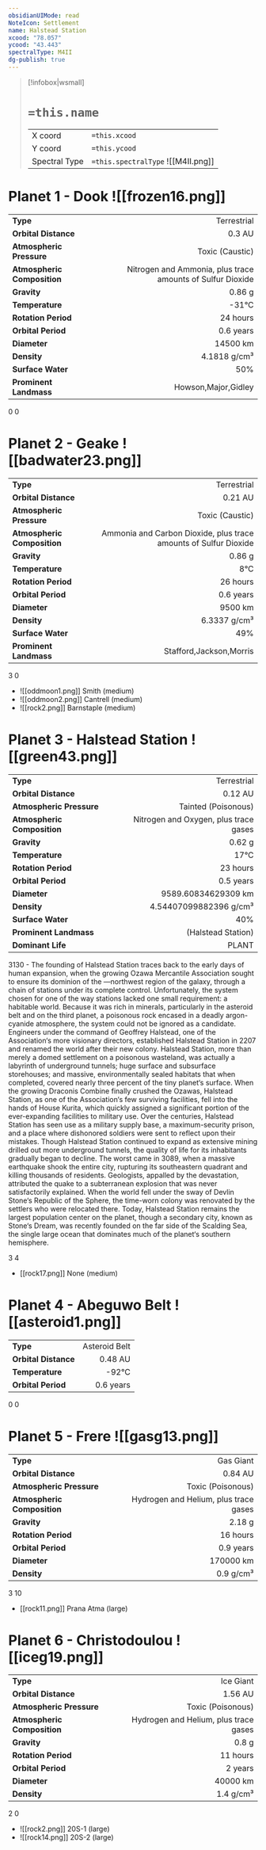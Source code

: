```yaml
---
obsidianUIMode: read
NoteIcon: Settlement
name: Halstead Station
xcood: "78.057"
ycood: "43.443"
spectralType: M4II
dg-publish: true
---
```

> [!infobox|wsmall]
> # `=this.name`
> | | |
> | - | - |
> | X coord | `=this.xcood` |
> | Y coord| `=this.ycood` |
> | Spectral Type | `=this.spectralType` ![[M4II.png]] |

# Planet 1 - Dook ![[frozen16.png]]
|                             |                           |
| --------------------------- | -------------------------:|
| **Type**                    |             Terrestrial |
| **Orbital Distance**        |   0.3 AU |
| **Atmospheric Pressure**    |       Toxic (Caustic) |
| **Atmospheric Composition** |      Nitrogen and Ammonia, plus trace amounts of Sulfur Dioxide |
| **Gravity**                 |        0.86 g |
| **Temperature**             |    -31°C |
| **Rotation Period**         |  24 hours |
| **Orbital Period** | 0.6 years |
| **Diameter**                |      14500 km | 
| **Density**                 |    4.1818 g/cm³ |
| **Surface Water**           |           50% | 
| **Prominent Landmass**      |         Howson,Major,Gidley | 



0
0



# Planet 2 - Geake ![[badwater23.png]]
|                             |                           |
| --------------------------- | -------------------------:|
| **Type**                    |             Terrestrial |
| **Orbital Distance**        |   0.21 AU |
| **Atmospheric Pressure**    |       Toxic (Caustic) |
| **Atmospheric Composition** |      Ammonia and Carbon Dioxide, plus trace amounts of Sulfur Dioxide |
| **Gravity**                 |        0.86 g |
| **Temperature**             |    8°C |
| **Rotation Period**         |  26 hours |
| **Orbital Period** | 0.6 years |
| **Diameter**                |      9500 km | 
| **Density**                 |    6.3337 g/cm³ |
| **Surface Water**           |           49% | 
| **Prominent Landmass**      |         Stafford,Jackson,Morris | 



3
0

- ![[oddmoon1.png]] Smith (medium)
- ![[oddmoon2.png]] Cantrell (medium)
- ![[rock2.png]] Barnstaple (medium)


# Planet 3 - Halstead Station ![[green43.png]]
|                             |                           |
| --------------------------- | -------------------------:|
| **Type**                    |             Terrestrial |
| **Orbital Distance**        |   0.12 AU |
| **Atmospheric Pressure**    |       Tainted (Poisonous) |
| **Atmospheric Composition** |      Nitrogen and Oxygen, plus trace gases |
| **Gravity**                 |        0.62 g |
| **Temperature**             |    17°C |
| **Rotation Period**         |  23 hours |
| **Orbital Period** | 0.5 years |
| **Diameter**                |      9589.60834629309 km | 
| **Density**                 |    4.54407099882396 g/cm³ |
| **Surface Water**           |           40% | 
| **Prominent Landmass**      |         (Halstead Station) | 
| **Dominant Life**           |         PLANT |

3130 - The founding of Halstead Station traces back to the early days of human expansion, when the growing Ozawa Mercantile Association sought to ensure its dominion of the ―northwest region of the galaxy, through a chain of stations under its complete control. Unfortunately, the system chosen for one of the way stations lacked one small requirement: a habitable world. Because it was rich in minerals, particularly in the asteroid belt and on the third planet, a poisonous rock encased in a deadly argon-cyanide atmosphere, the system could not be ignored as a candidate. Engineers under the command of Geoffrey Halstead, one of the Association‘s more visionary directors, established Halstead Station in 2207 and renamed the world after their new colony. Halstead Station, more than merely a domed settlement on a poisonous wasteland, was actually a labyrinth of underground tunnels; huge surface and subsurface storehouses; and massive, environmentally sealed habitats that when completed, covered nearly three percent of the tiny planet‘s surface. When the growing Draconis Combine finally crushed the Ozawas, Halstead Station, as one of the Association‘s few surviving facilities, fell into the hands of House Kurita, which quickly assigned a significant portion of the ever-expanding facilities to military use. Over the centuries, Halstead Station has seen use as a military supply base, a maximum-security prison, and a place where dishonored soldiers were sent to reflect upon their mistakes. Though Halstead Station continued to expand as extensive mining drilled out more underground tunnels, the quality of life for its inhabitants gradually began to decline. The worst came in 3089, when a massive earthquake shook the entire city, rupturing its southeastern quadrant and killing thousands of residents. Geologists, appalled by the devastation, attributed the quake to a subterranean explosion that was never satisfactorily explained. When the world fell under the sway of Devlin Stone‘s Republic of the Sphere, the time-worn colony was renovated by the settlers who were relocated there. Today, Halstead Station remains the largest population center on the planet, though a secondary city, known as Stone‘s Dream, was recently founded on the far side of the Scalding Sea, the single large ocean that dominates much of the planet‘s southern hemisphere.

3
4

- [[rock17.png]] None (medium)

# Planet 4 - Abeguwo Belt ![[asteroid1.png]]
|                             |                           |
| --------------------------- | -------------------------:|
| **Type**                    |             Asteroid Belt |
| **Orbital Distance**        |   0.48 AU |
| **Temperature**             |    -92°C |
| **Orbital Period** | 0.6 years |



0
0



# Planet 5 - Frere ![[gasg13.png]]
|                             |                           |
| --------------------------- | -------------------------:|
| **Type**                    |             Gas Giant |
| **Orbital Distance**        |   0.84 AU |
| **Atmospheric Pressure**    |       Toxic (Poisonous) |
| **Atmospheric Composition** |      Hydrogen and Helium, plus trace gases |
| **Gravity**                 |        2.18 g |
| **Rotation Period**         |  16 hours |
| **Orbital Period** | 0.9 years |
| **Diameter**                |      170000 km | 
| **Density**                 |    0.9 g/cm³ |



3
10

- [[rock11.png]] Prana Atma (large)

# Planet 6 - Christodoulou ![[iceg19.png]]
|                             |                           |
| --------------------------- | -------------------------:|
| **Type**                    |             Ice Giant |
| **Orbital Distance**        |   1.56 AU |
| **Atmospheric Pressure**    |       Toxic (Poisonous) |
| **Atmospheric Composition** |      Hydrogen and Helium, plus trace gases |
| **Gravity**                 |        0.8 g |
| **Rotation Period**         |  11 hours |
| **Orbital Period** | 2 years |
| **Diameter**                |      40000 km | 
| **Density**                 |    1.4 g/cm³ |



2
0

- ![[rock2.png]] 20S-1 (large)
- ![[rock14.png]] 20S-2 (large)


